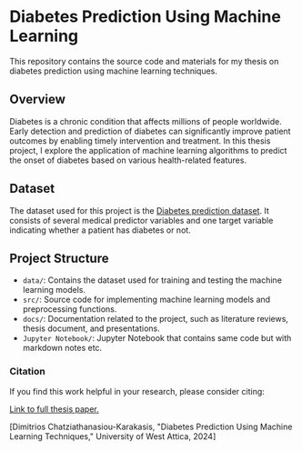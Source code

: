 # Diabetes Prediction Using Machine Learning

This repository contains the source code and materials for my thesis on diabetes prediction using machine learning techniques.

## Overview

Diabetes is a chronic condition that affects millions of people worldwide. Early detection and prediction of diabetes can significantly improve patient outcomes by enabling timely intervention and treatment. In this thesis project, I explore the application of machine learning algorithms to predict the onset of diabetes based on various health-related features.

## Dataset

The dataset used for this project is the [Diabetes prediction dataset](https://www.kaggle.com/datasets/iammustafatz/diabetes-prediction-dataset/). It consists of several medical predictor variables and one target variable indicating whether a patient has diabetes or not.

## Project Structure

- `data/`: Contains the dataset used for training and testing the machine learning models.
- `src/`: Source code for implementing machine learning models and preprocessing functions.
- `docs/`: Documentation related to the project, such as literature reviews, thesis document, and presentations.
- `Jupyter Notebook/`: Jupyter Notebook that contains same code but with markdown notes etc.


### Citation
If you find this work helpful in your research, please consider citing:

[Link to full thesis paper.](https://polynoe.lib.uniwa.gr/xmlui/handle/11400/7283) 

[Dimitrios Chatziathanasiou-Karakasis, "Diabetes Prediction Using Machine Learning Techniques," University of West Attica, 2024]

